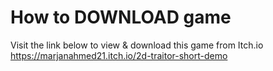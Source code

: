# How to DOWNLOAD game
Visit the link below to view & download this game from Itch.io
https://marjanahmed21.itch.io/2d-traitor-short-demo
